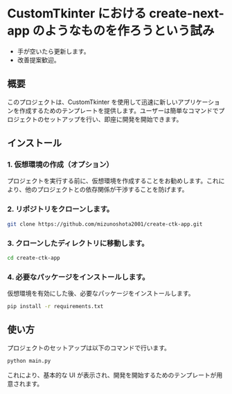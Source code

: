 # CustomTkinter における create-next-app のようなものを作ろうという試み

- 手が空いたら更新します。
- 改善提案歓迎。

## 概要

このプロジェクトは、CustomTkinter を使用して迅速に新しいアプリケーションを作成するためのテンプレートを提供します。ユーザーは簡単なコマンドでプロジェクトのセットアップを行い、即座に開発を開始できます。

## インストール

### 1. 仮想環境の作成（オプション）

プロジェクトを実行する前に、仮想環境を作成することをお勧めします。これにより、他のプロジェクトとの依存関係が干渉することを防げます。

### 2. リポジトリをクローンします。

```bash
git clone https://github.com/mizunoshota2001/create-ctk-app.git
```

### 3. クローンしたディレクトリに移動します。

```bash
cd create-ctk-app
```

### 4. 必要なパッケージをインストールします。

仮想環境を有効にした後、必要なパッケージをインストールします。

```bash
pip install -r requirements.txt
```

## 使い方

プロジェクトのセットアップは以下のコマンドで行います。

```bash
python main.py
```

これにより、基本的な UI が表示され、開発を開始するためのテンプレートが用意されます。
